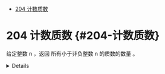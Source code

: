 -   [204 计数质数](#204-计数质数)

# 204 计数质数 {#204-计数质数}

给定整数 n ，返回 所有小于非负整数 n 的质数的数量 。

<details>

``` cpp
class Solution {
public:
    int countPrimes(int n) {
        vector<int> isPrime(n,1);
        int ans=0;
        for(int i=2;i<n;i++){
            if(isPrime[i]){
                ans+=1;
                if((long long)i*i<n){
                    for(int j=i*i;j<n;j+=i){
                        isPrime[j]=0;
                    }
                }
            }
        }
        return ans;
    }
};
```

</details>
